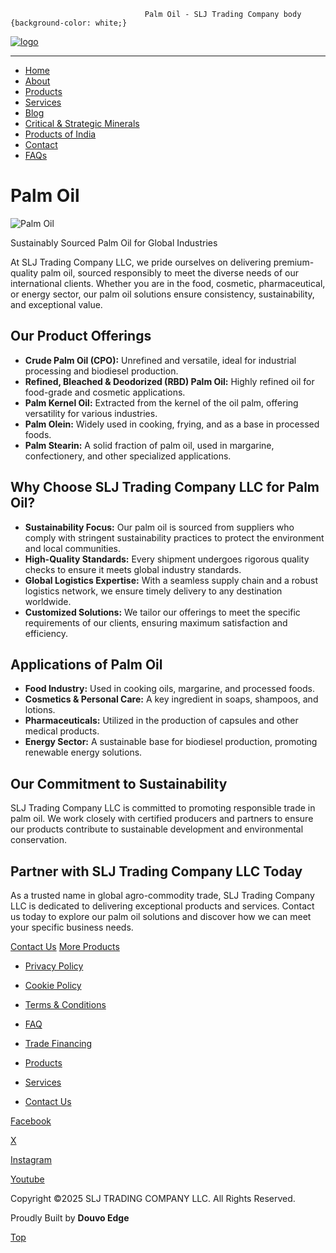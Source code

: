                                   Palm Oil - SLJ Trading Company body {background-color: white;}

[![logo](https://sljtradingcompany.b-cdn.net/pics/slj-logo.png)](index.html)

* * *

*   [Home](index.html)
*   [About](about.html)
*   [Products](products.html)
*   [Services](services.html)
*   [Blog](blog.html)
*   [Critical & Strategic Minerals](critical-strategic-minerals.html)
*   [Products of India](products-of-india.html)
*   [Contact](contact.html)
*   [FAQs](faq.html)

Palm Oil
========

![Palm Oil](https://sljtradingcompany.b-cdn.net/pics/oil-palm-biofuel-biodiesel-with-test-tubes-on-whit-2023-11-27-05-28-41-utc.JPG)

Sustainably Sourced Palm Oil for Global Industries

At SLJ Trading Company LLC, we pride ourselves on delivering premium-quality palm oil, sourced responsibly to meet the diverse needs of our international clients. Whether you are in the food, cosmetic, pharmaceutical, or energy sector, our palm oil solutions ensure consistency, sustainability, and exceptional value.

Our Product Offerings
---------------------

*   **Crude Palm Oil (CPO):** Unrefined and versatile, ideal for industrial processing and biodiesel production.
*   **Refined, Bleached & Deodorized (RBD) Palm Oil:** Highly refined oil for food-grade and cosmetic applications.
*   **Palm Kernel Oil:** Extracted from the kernel of the oil palm, offering versatility for various industries.
*   **Palm Olein:** Widely used in cooking, frying, and as a base in processed foods.
*   **Palm Stearin:** A solid fraction of palm oil, used in margarine, confectionery, and other specialized applications.

Why Choose SLJ Trading Company LLC for Palm Oil?
------------------------------------------------

*   **Sustainability Focus:** Our palm oil is sourced from suppliers who comply with stringent sustainability practices to protect the environment and local communities.
*   **High-Quality Standards:** Every shipment undergoes rigorous quality checks to ensure it meets global industry standards.
*   **Global Logistics Expertise:** With a seamless supply chain and a robust logistics network, we ensure timely delivery to any destination worldwide.
*   **Customized Solutions:** We tailor our offerings to meet the specific requirements of our clients, ensuring maximum satisfaction and efficiency.

Applications of Palm Oil
------------------------

*   **Food Industry:** Used in cooking oils, margarine, and processed foods.
*   **Cosmetics & Personal Care:** A key ingredient in soaps, shampoos, and lotions.
*   **Pharmaceuticals:** Utilized in the production of capsules and other medical products.
*   **Energy Sector:** A sustainable base for biodiesel production, promoting renewable energy solutions.

Our Commitment to Sustainability
--------------------------------

SLJ Trading Company LLC is committed to promoting responsible trade in palm oil. We work closely with certified producers and partners to ensure our products contribute to sustainable development and environmental conservation.

Partner with SLJ Trading Company LLC Today
------------------------------------------

As a trusted name in global agro-commodity trade, SLJ Trading Company LLC is dedicated to delivering exceptional products and services. Contact us today to explore our palm oil solutions and discover how we can meet your specific business needs.

[Contact Us](contact.html) [More Products](products.html)

*   [Privacy Policy](privacy.html)
*   [Cookie Policy](cookies.html)
*   [Terms & Conditions](terms.html)
*   [FAQ](faq.html)

*   [Trade Financing](trade-financing.html)
*   [Products](products.html)
*   [Services](services.html)
*   [Contact Us](contact.html)

[Facebook](https://www.facebook.com/indonez)

[X](https://twitter.com/indonez_tw)

[Instagram](https://www.instagram.com/indonez_ig)

[Youtube](#some-link)

Copyright ©2025 SLJ TRADING COMPANY LLC. All Rights Reserved.

Proudly Built by **Douvo Edge**

[Top](#)